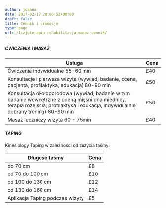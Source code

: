 ```yaml
---
author: joanna
date: 2017-02-17 20:06:52+00:00
draft: false
title: Cennik i promocje
type: page
url: /fizjoterapia-rehabilitacja-masaz-cennik/
---
```


##### ĆWICZENIA i MASAŻ

| Usługa | Cena |
|--------|------|
| Ćwiczenia indywidualne 55-60 min | £40 |
| Konsultacje i pierwsza wizyta (wywiad, badanie, ocena, pacjenta, profilaktyka, edukacja) 80-90 min | £50 |
| Konsultacja okołoporodowa (wywiad, badanie w tym badanie wewnętrzne z oceną mięśni dna miednicy, terapia rozejścia, profilaktyka i edukacja, indywidualnie dobrany trening) 80-90 min | £50 |
| Masaż leczniczy wizyta 60 - 75min | £40 |

##### TAPING

Kinesiology Taping w zależności od zużycia taśmy:

| Długość taśmy | Cena |
|---------------|------|
| do 70 cm | £8 |
| od 70 do 100 cm | £10 |
| od 100 do 130 cm | £12 |
| od 130 do 160 cm | £14 |
| Aplikacja Taping podczas wizyty | £5 |
